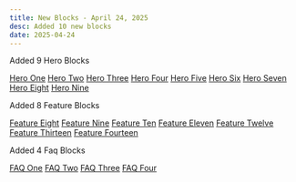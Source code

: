 ```yaml
---
title: New Blocks - April 24, 2025
desc: Added 10 new blocks
date: 2025-04-24
---
```


Added 9 Hero Blocks

[Hero One](/hero#hero-one)
[Hero Two](/hero#hero-two)
[Hero Three](/hero#hero-three)
[Hero Four](/hero#hero-four)
[Hero Five](/hero#hero-five)
[Hero Six](/hero#hero-six)
[Hero Seven](/hero#hero-seven)
[Hero Eight](/hero#hero-eight)
[Hero Nine](/hero#hero-nine)

Added 8 Feature Blocks

[Feature Eight](/feature#feature-eight)
[Feature Nine](/feature#feature-nine)
[Feature Ten](/feature#feature-ten)
[Feature Eleven](/feature#feature-eleven)
[Feature Twelve](/feature#feature-twelve)
[Feature Thirteen](/feature#feature-thirteen)
[Feature Fourteen](/feature#feature-fourteen)

Added 4 Faq Blocks

[FAQ One](/faq#faq-one)
[FAQ Two](/faq#faq-two)
[FAQ Three](/faq#faq-three)
[FAQ Four](/faq#faq-four)
